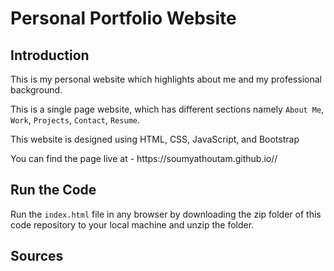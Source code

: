 # Personal Portfolio Website

## Introduction

<p>This is my personal website which highlights about me and my professional background. </p>

This is a single page website, which has different sections namely ```About Me```, ```Work```, ```Projects```, ```Contact```, ```Resume```.

<p>This website is designed using HTML, CSS, JavaScript, and Bootstrap</p>

<p>You can find the page live at - https://soumyathoutam.github.io//</p>

## Run the Code

Run the ```index.html``` file in any browser by downloading the zip folder of this code repository to your local machine and unzip the folder.

## Sources 



